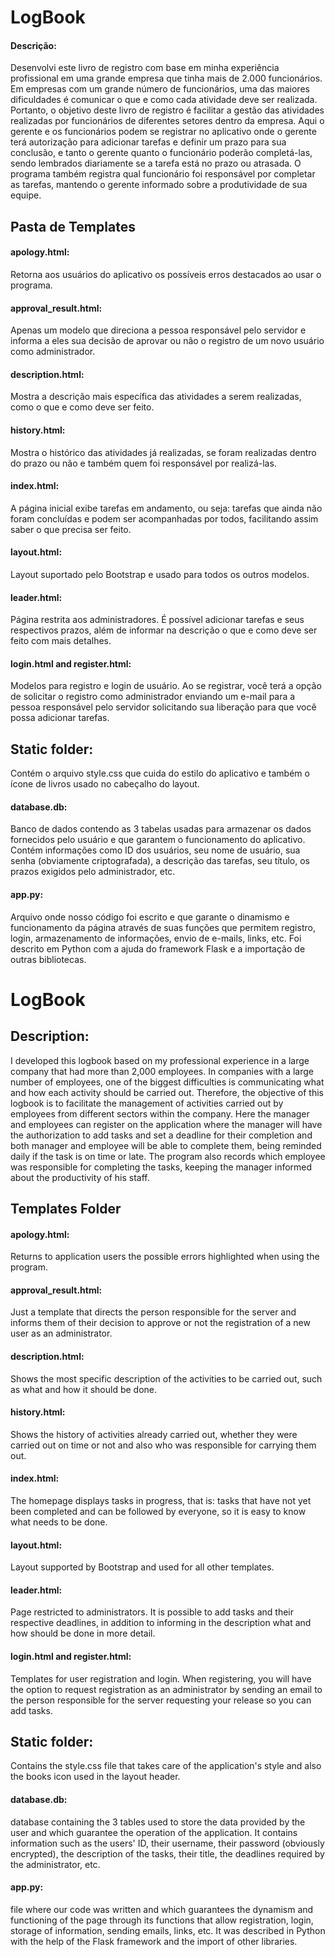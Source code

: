 # LogBook
#### Descrição: 
Desenvolvi este livro de registro com base em minha experiência profissional em uma grande empresa que tinha mais de 2.000 funcionários.
Em empresas com um grande número de funcionários, uma das maiores dificuldades é comunicar o que e como cada atividade deve ser realizada. Portanto, o objetivo deste livro de registro é facilitar a gestão das atividades realizadas por funcionários de diferentes setores dentro da empresa. Aqui o gerente e os funcionários podem se registrar no aplicativo onde o gerente terá autorização para adicionar tarefas e definir um prazo para sua conclusão, e tanto o gerente quanto o funcionário poderão completá-las, sendo lembrados diariamente se a tarefa está no prazo ou atrasada. O programa também registra qual funcionário foi responsável por completar as tarefas, mantendo o gerente informado sobre a produtividade de sua equipe.


## Pasta de Templates
#### apology.html: 
Retorna aos usuários do aplicativo os possíveis erros destacados ao usar o programa.

#### approval_result.html: 
Apenas um modelo que direciona a pessoa responsável pelo servidor e informa a eles sua decisão de aprovar ou não o registro de um novo usuário como administrador.

#### description.html: 
Mostra a descrição mais específica das atividades a serem realizadas, como o que e como deve ser feito.

#### history.html: 
Mostra o histórico das atividades já realizadas, se foram realizadas dentro do prazo ou não e também quem foi responsável por realizá-las.

#### index.html: 
A página inicial exibe tarefas em andamento, ou seja: tarefas que ainda não foram concluídas e podem ser acompanhadas por todos, facilitando assim saber o que precisa ser feito.

#### layout.html: 
Layout suportado pelo Bootstrap e usado para todos os outros modelos.

#### leader.html: 
Página restrita aos administradores. É possível adicionar tarefas e seus respectivos prazos, além de informar na descrição o que e como deve ser feito com mais detalhes.

#### login.html and register.html: 
Modelos para registro e login de usuário. Ao se registrar, você terá a opção de solicitar o registro como administrador enviando um e-mail para a pessoa responsável pelo servidor solicitando sua liberação para que você possa adicionar tarefas.


## Static folder: 
Contém o arquivo style.css que cuida do estilo do aplicativo e também o ícone de livros usado no cabeçalho do layout.


#### database.db: 
Banco de dados contendo as 3 tabelas usadas para armazenar os dados fornecidos pelo usuário e que garantem o funcionamento do aplicativo. Contém informações como ID dos usuários, seu nome de usuário, sua senha (obviamente criptografada), a descrição das tarefas, seu título, os prazos exigidos pelo administrador, etc.

#### app.py: 
Arquivo onde nosso código foi escrito e que garante o dinamismo e funcionamento da página através de suas funções que permitem registro, login, armazenamento de informações, envio de e-mails, links, etc. Foi descrito em Python com a ajuda do framework Flask e a importação de outras bibliotecas.




# LogBook
## Description: 
I developed this logbook based on my professional experience in a large company that had more than 2,000 employees.
In companies with a large number of employees, one of the biggest difficulties is communicating what and how each activity should be carried out. Therefore, the objective of this logbook is to facilitate the management of activities carried out by employees from different sectors within the company. Here the manager and employees can register on the application where the manager will have the authorization to add tasks and set a deadline for their completion and both manager and employee will be able to complete them, being reminded daily if the task is on time or late. The program also records which employee was responsible for completing the tasks, keeping the manager informed about the productivity of his staff.


## Templates Folder
#### apology.html: 
Returns to application users the possible errors highlighted when using the program.

#### approval_result.html: 
Just a template that directs the person responsible for the server and informs them of their decision to approve or not the registration of a new user as an administrator.

#### description.html: 
Shows the most specific description of the activities to be carried out, such as what and how it should be done.

#### history.html: 
Shows the history of activities already carried out, whether they were carried out on time or not and also who was responsible for carrying them out.

#### index.html: 
The homepage displays tasks in progress, that is: tasks that have not yet been completed and can be followed by everyone, so it is easy to know what needs to be done.

#### layout.html: 
Layout supported by Bootstrap and used for all other templates.

#### leader.html: 
Page restricted to administrators. It is possible to add tasks and their respective deadlines, in addition to informing in the description what and how should be done in more detail.

#### login.html and register.html: 
Templates for user registration and login. When registering, you will have the option to request registration as an administrator by sending an email to the person responsible for the server requesting your release so you can add tasks.


## Static folder: 
Contains the style.css file that takes care of the application's style and also the books icon used in the layout header.

#### database.db: 
database containing the 3 tables used to store the data provided by the user and which guarantee the operation of the application. It contains information such as the users' ID, their username, their password (obviously encrypted), the description of the tasks, their title, the deadlines required by the administrator, etc.

#### app.py: 
file where our code was written and which guarantees the dynamism and functioning of the page through its functions that allow registration, login, storage of information, sending emails, links, etc. It was described in Python with the help of the Flask framework and the import of other libraries.